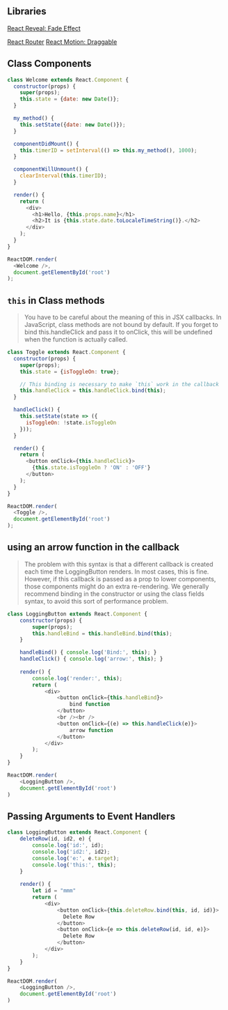 ## Libraries
[React Reveal: Fade Effect](https://www.react-reveal.com/)

[React Router](https://reacttraining.com/react-router/web/guides/quick-start)
[React Motion: Draggable](https://github.com/chenglou/react-motion)


## Class Components

```js
class Welcome extends React.Component {
  constructor(props) {
    super(props);
    this.state = {date: new Date()};
  }

  my_method() {
    this.setState({date: new Date()});
  }

  componentDidMount() {
    this.timerID = setInterval(() => this.my_method(), 1000);
  }

  componentWillUnmount() {
    clearInterval(this.timerID);
  }

  render() {
    return (
      <div>
        <h1>Hello, {this.props.name}</h1>
        <h2>It is {this.state.date.toLocaleTimeString()}.</h2>
      </div>
    );
  }
}

ReactDOM.render(
  <Welcome />,
  document.getElementById('root')
);
```


## `this` in Class methods

> You have to be careful about the meaning of this in JSX callbacks. 
> In JavaScript, class methods are not bound by default. If you 
> forget to bind this.handleClick and pass it to onClick, this will 
> be undefined when the function is actually called.

```js
class Toggle extends React.Component {
  constructor(props) {
    super(props);
    this.state = {isToggleOn: true};

    // This binding is necessary to make `this` work in the callback
    this.handleClick = this.handleClick.bind(this);
  }

  handleClick() {
    this.setState(state => ({
      isToggleOn: !state.isToggleOn
    }));
  }

  render() {
    return (
      <button onClick={this.handleClick}>
        {this.state.isToggleOn ? 'ON' : 'OFF'}
      </button>
    );
  }
}

ReactDOM.render(
  <Toggle />,
  document.getElementById('root')
);
```



## using an arrow function in the callback
> The problem with this syntax is that a different callback is 
> created each time the LoggingButton renders. In most cases, 
> this is fine. However, if this callback is passed as a prop 
> to lower components, those components might do an extra re-rendering. 
> We generally recommend binding in the constructor or using the 
> class fields syntax, to avoid this sort of performance problem.

```js
class LoggingButton extends React.Component {
    constructor(props) {
        super(props);
        this.handleBind = this.handleBind.bind(this);
    }

    handleBind() { console.log('Bind:', this); }
    handleClick() { console.log('arrow:', this); }
  
    render() {
        console.log('render:', this);
        return (
            <div>
                <button onClick={this.handleBind}>
                    bind function
                </button>
                <br /><br />
                <button onClick={(e) => this.handleClick(e)}>
                    arrow function
                </button>
            </div>
        );
    }
}

ReactDOM.render(
    <LoggingButton />, 
    document.getElementById('root')
)
```


## Passing Arguments to Event Handlers 
```js
class LoggingButton extends React.Component {
    deleteRow(id, id2, e) { 
        console.log('id:', id); 
        console.log('id2:', id2); 
        console.log('e:', e.target); 
        console.log('this:', this); 
    }
  
    render() {
        let id = "mmm"
        return (
            <div>
                <button onClick={this.deleteRow.bind(this, id, id)}>
                  Delete Row
                </button>
                <button onClick={e => this.deleteRow(id, id, e)}>
                  Delete Row
                </button>
            </div>
        );
    }
}

ReactDOM.render(
    <LoggingButton />, 
    document.getElementById('root')
)
```
